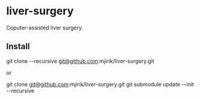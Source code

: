 liver-surgery
=============

Coputer-assisted liver surgery. 


Install
-------

git clone --recursive git@github.com:mjirik/liver-surgery.git

or

git clone git@github.com:mjirik/liver-surgery.git
git submodule update --init --recursive
